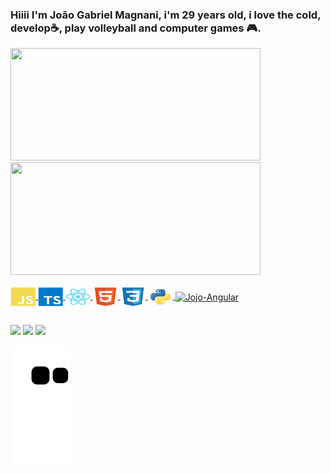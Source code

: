 ### Hiiii I'm João Gabriel Magnani, i'm 29 years old, i love the cold, develop☕, play volleyball and computer games 🎮.

  <a href="https://github.com/jgmagnani">
  <img height="180em" width="400px" src="https://github-readme-stats.vercel.app/api?username=jgmagnani&show_icons=true&theme=dracula&include_all_commits=true&count_private=true">
  <img height="180em" width="400px" src="https://github-readme-stats.vercel.app/api/top-langs/?username=jgmagnani&layout=compact&langs_count=7&theme=dracula"/>
</div>

<div style="display: inline_block"><br>
  <img align="center" alt="Jojo-Js" height="30" width="40" src="https://raw.githubusercontent.com/devicons/devicon/master/icons/javascript/javascript-plain.svg">
  <img align="center" alt="Jojo-Ts" height="30" width="40" src="https://raw.githubusercontent.com/devicons/devicon/master/icons/typescript/typescript-plain.svg">
  <img align="center" alt="Jojo-React" height="30" width="40" src="https://raw.githubusercontent.com/devicons/devicon/master/icons/react/react-original.svg">
  <img align="center" alt="Jojo-HTML" height="30" width="40" src="https://raw.githubusercontent.com/devicons/devicon/master/icons/html5/html5-original.svg">
  <img align="center" alt="Jojo-CSS" height="30" width="40" src="https://raw.githubusercontent.com/devicons/devicon/master/icons/css3/css3-original.svg">
  <img align="center" alt="Jojo-Python" height="30" width="40" src="https://raw.githubusercontent.com/devicons/devicon/master/icons/python/python-original.svg">  
  <img align="center" alt="Jojo-Angular" height="30" width="40" src="https://cdn.jsdelivr.net/gh/devicons/devicon/icons/angularjs/angularjs-original.svg">
</div>

##
<div>  
  <a href = "mailto:jogamabnu@gmail.com"><img src="https://img.shields.io/badge/-Gmail-%23333?style=for-the-badge&logo=gmail&logoColor=white" target="_blank"></a>
  <a href="https://www.linkedin.com/in/jo%C3%A3o-gabriel-magnani/"><img src="https://img.shields.io/badge/-LinkedIn-%230077B5?style=for-the-badge&logo=linkedin&logoColor=white" target="_blank"></a>
  <a href="https://instagram.com/magnanijoao"><img src="https://img.shields.io/badge/-Instagram-%23E4405F?style=for-the-badge&logo=instagram&logoColor=white" target="_blank"></a>
  
  
  ![Snake animation](https://github.com/jgmagnani/jgmagnani/blob/output/github-contribution-grid-snake.svg)
  
</div>


